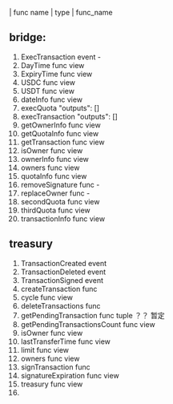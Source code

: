 
| func name | type |
  func_name 
## bridge:
1. ExecTransaction event -
2. DayTime func  view
3. ExpiryTime func view
4. USDC func view
5. USDT func view
6. dateInfo func view
7. execQuota "outputs": []
8. execTransaction   "outputs": []
9. getOwnerInfo func view
10. getQuotaInfo func view 
11. getTransaction func view
12. isOwner func view
13. ownerInfo func view
14. owners func view
15. quotaInfo func view
16. removeSignature func - 
17. replaceOwner func -
18. secondQuota func view 
19. thirdQuota func view 
20. transactionInfo func view

## treasury
1. TransactionCreated event
2. TransactionDeleted event
3. TransactionSigned event
4. createTransaction func 
5. cycle func view
6. deleteTransactions func 
7. getPendingTransaction func tuple ？？ 暂定
8. getPendingTransactionsCount func view 
9. isOwner func view
10. lastTransferTime func view
11. limit func view
12. owners func view
13. signTransaction func 
14. signatureExpiration func view
15. treasury func view
16. 

